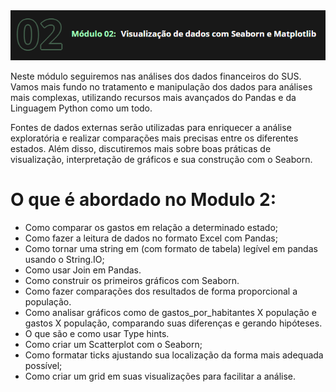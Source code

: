 <img src="https://github.com/iplusl/Bootcamp_Data_Science/blob/main/Modulo2/imagens/modulo2.png">

Neste módulo seguiremos nas análises dos dados financeiros do SUS. Vamos mais fundo no tratamento e manipulação dos dados para análises mais complexas, utilizando recursos mais avançados do Pandas e da Linguagem Python como um todo.

Fontes de dados externas serão utilizadas para enriquecer a análise exploratória e realizar comparações mais precisas entre os diferentes estados. Além disso, discutiremos mais sobre boas práticas de visualização, interpretação de gráficos e sua construção com o Seaborn.

# O que é abordado no Modulo 2:
* Como comparar os gastos em relação a determinado estado;
* Como fazer a leitura de dados no formato Excel com Pandas;
* Como tornar uma string em (com formato de tabela) legível em pandas usando o String.IO;
* Como usar Join em Pandas.
* Como construir os primeiros gráficos com Seaborn.
* Como fazer comparações dos resultados de forma proporcional a população.
* Como analisar gráficos como de gastos_por_habitantes X população e gastos X população, comparando suas diferenças e gerando hipóteses.
* O que são e como usar Type hints.
* Como criar um Scatterplot com o Seaborn;
* Como formatar ticks ajustando sua localização da forma mais adequada possível;
* Como criar um grid em suas visualizações para facilitar a análise.